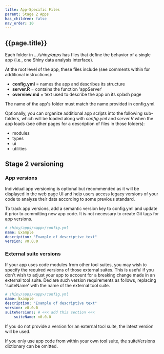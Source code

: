 ```yaml
---
title: App-Specific Files
parent: Stage 2 Apps
has_children: false
nav_order: 10
---
```


## {{page.title}}

Each folder in _.../shiny/apps_ has files that define 
the behavior of a single app (i.e., one Shiny data analysis interface). 

At the root level of the app, these files include
(see comments within for additional instructions):

- **config.yml**  = names the app and describes its structure
- **server.R**    = contains the function 'appServer'
- **overview.md** = text used to describe the app on its splash page

The name of the app's folder must match the name provided in config.yml.

Optionally, you can organize additional app scripts into the
following sub-folders, which will be loaded along
with _config.yml_ and _server.R_ when the app loads
(see other pages for a description of files in those folders):

- modules
- types
- ui
- utilities 

## Stage 2 versioning

### App versions

Individual app versioning is optional but recommended as it will
be displayed in the web page UI and help users
access legacy versions of your code to analyze their data according
to some previous standard.

To track app versions, add a semantic version
key to config.yml and update it prior to committing new app code. 
It is not necessary to create Git tags for app versions.

```yml
# shiny/apps/<app>/config.yml
name: Example
description: "Example of descriptive text"
version: v0.0.0
```

### External suite versions

If your app uses code modules from other tool suites, you may
wish to specify the required versions of those external suites.
This is useful if you don't wish to adjust your app to account for a
breaking change made in an external tool suite.  Declare such version
requirements as follows, replacing 'suiteName' with the name of the
external tool suite.

```yml
# shiny/apps/<app>/config.yml
name: Example
description: "Example of descriptive text"
version: v0.0.0
suiteVersions: # <<< add this section <<<
    suiteName: v0.0.0
```

If you do not provide a version for an external tool suite,
the latest version will be used.

If you only use app code from within your own tool suite, the 
suiteVersions dictionary can be omitted.
